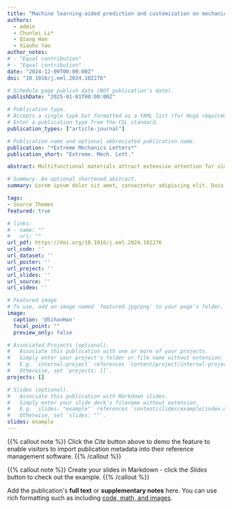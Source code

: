 ```yaml
---
title: "Machine learning-aided prediction and customization on mechanical response and wave attenuation of multifunctional kiri/origami metamaterials"
authors:
  - admin
  - Chunlei Li*
  - Qiang Han
  - Xiaohu Yao  
author_notes:
# - "Equal contribution"
# - "Equal contribution"
date: "2024-12-09T00:00:00Z"
doi: "10.1016/j.eml.2024.102276"

# Schedule page publish date (NOT publication's date).
publishDate: "2025-01-01T00:00:00Z"

# Publication type.
# Accepts a single type but formatted as a YAML list (for Hugo requirements).
# Enter a publication type from the CSL standard.
publication_types: ["article-journal"]

# Publication name and optional abbreviated publication name.
publication: "*Extreme Mechanics Letters*"
publication_short: "Extreme. Mech. Lett."

abstract: Multifunctional materials attract extensive attention for simultaneously satisfying diverse engineering applications, such as protection against mechanical and vibratory intrusions. Here, the mechanical responses and wave attenuation of multi-functional metamaterials at various elastoplastic are custom-designed. An elegant kiri/origami metamaterial is proposed, offering widely tunable mechanical responses and broadband wave attenuation in ultra low-frequencies. The incomparable compression-twist of kresling origami and the prominent local-resonance of kirigami split-rings promote efficient elastic wave polarization and plastic hinges, providing comprehensive protection from elastic to plastic. Kirigami split-rings highlight a fabrication-friendly approach of forming local resonators. Experiments and analyses confirm the reliability and superiority. Leveraging a machine learning-aided framework, optimal and anticipated individual properties and custom multi-performances are achieved for wave attenuation, energy absorption, plateau fluctuations, deformation triggering forces, and load-bearing/plateau forces under various impact levels. The machine learning-aided framework enables rapid multi-objective prediction and customization end-to-end without requiring prior knowledge. This work holds significant potential for the development and application of multi-functional, multi-physical field and multi-scale metamaterials.

# Summary. An optional shortened abstract.
summary: Lorem ipsum dolor sit amet, consectetur adipiscing elit. Duis posuere tellus ac convallis placerat. Proin tincidunt magna sed ex sollicitudin condimentum.

tags:
- Source Themes
featured: true

# links:
# - name: ""
#   url: ""
url_pdf: https://doi.org/10.1016/j.eml.2024.102276
url_code: ''
url_dataset: ''
url_poster: ''
url_project: ''
url_slides: ''
url_source: ''
url_video: ''

# Featured image
# To use, add an image named `featured.jpg/png` to your page's folder. 
image:
  caption: '@SihaoHan'
  focal_point: ""
  preview_only: false

# Associated Projects (optional).
#   Associate this publication with one or more of your projects.
#   Simply enter your project's folder or file name without extension.
#   E.g. `internal-project` references `content/project/internal-project/index.md`.
#   Otherwise, set `projects: []`.
projects: []

# Slides (optional).
#   Associate this publication with Markdown slides.
#   Simply enter your slide deck's filename without extension.
#   E.g. `slides: "example"` references `content/slides/example/index.md`.
#   Otherwise, set `slides: ""`.
slides: example
---
```


{{% callout note %}}
Click the *Cite* button above to demo the feature to enable visitors to import publication metadata into their reference management software.
{{% /callout %}}

{{% callout note %}}
Create your slides in Markdown - click the *Slides* button to check out the example.
{{% /callout %}}

Add the publication's **full text** or **supplementary notes** here. You can use rich formatting such as including [code, math, and images](https://docs.hugoblox.com/content/writing-markdown-latex/).
